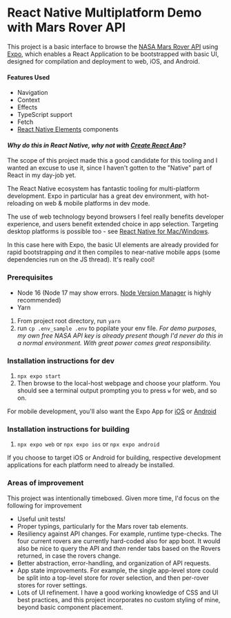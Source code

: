 # React Native Multiplatform Demo with Mars Rover API

This project is a basic interface to browse the [NASA Mars Rover API](https://api.nasa.gov/) using [Expo](https://docs.expo.dev/workflow/expo-cli/), which enables a React Application to be bootstrapped with basic UI, designed for compilation and deployment to web, iOS, and Android.

#### Features Used
- Navigation
- Context 
- Effects
- TypeScript support
- Fetch
- [React Native Elements](https://reactnativeelements.com/) components

#### *Why do this in React Native, why not with [Create React App](https://reactjs.org/docs/create-a-new-react-app.html)?*

The scope of this project made this a good candidate for this tooling and I wanted an excuse to use it, since I haven't gotten to the "Native" part of React in my day-job yet.

The React Native ecosystem has fantastic tooling for multi-platform development. Expo in particular has a great dev environment, with hot-reloading on web & mobile platforms in dev mode.

The use of web technology beyond browsers I feel really benefits developer experience, and users benefit extended choice in app selection. Targeting desktop platforms is possible too - see [React Native for Mac/Windows](https://microsoft.github.io/react-native-windows/).

In this case here with Expo, the basic UI elements are already provided for rapid bootstrapping *and* it then compiles to near-native mobile apps (some dependencies run on the JS thread). It's really cool!

### **Prerequisites**
- Node 16 (Node 17 may show errors. [Node Version Manager](https://github.com/nvm-sh/nvm) is highly recommended)
- Yarn
1. From project root directory, run `yarn`
2. run `cp .env_sample .env` to popilate your env file. *For demo purposes, my own free NASA API key is already present though I'd never do this in a normal environment. With great power comes great responsibility.*

### **Installation instructions for dev**
1. `npx expo start`
2. Then browse to the local-host webpage and choose your platform. You should see a terminal output prompting you to press `w` for web, and so on.
   
For mobile development, you'll also want the Expo App for [iOS](https://apps.apple.com/us/app/expo-go/id982107779) or [Android](https://play.google.com/store/apps/details?id=host.exp.exponent)

### **Installation instructions for building**
1. `npx expo web` or `npx expo ios` or `npx expo android` 

If you choose to target iOS or Android for building, respective development applications for each platform need to already be installed.

### **Areas of improvement**
This project was intentionally timeboxed. Given more time, I'd focus on the following for improvement
- Useful unit tests!
- Proper typings, particularly for the Mars rover tab elements.
- Resiliency against API changes. For example, runtime type-checks. The four current rovers are currently hard-coded also for app boot. It would also be nice to query the API and *then* render tabs based on the Rovers returned, in case the rovers change.
- Better abstraction, error-handling, and organization of API requests.
- App state improvements. For example, the single app-level store could be split into a top-level store for rover selection, and then per-rover stores for rover settings.
- Lots of UI refinement. I have a good working knowledge of CSS and UI best practices, and this project incorporates no custom styling of mine, beyond basic component placement.